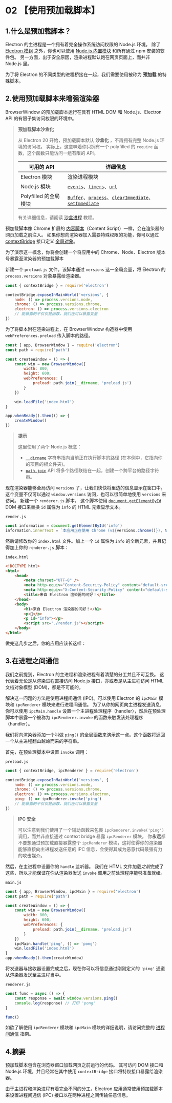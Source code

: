 # 02 【使用预加载脚本】

## 1.什么是预加载脚本？

Electron 的主进程是一个拥有着完全操作系统访问权限的 Node.js 环境。 除了 [Electron 模组](https://www.electronjs.org/zh/docs/latest/api/app) 之外，你也可以使用 [Node.js 内置模块](https://nodejs.org/dist/latest/docs/api/) 和所有通过 npm 安装的软件包。 另一方面，出于安全原因，渲染进程默认跑在网页页面上，而并非 Node.js 里。

为了将 Electron 的不同类型的进程桥接在一起，我们需要使用被称为 **预加载** 的特殊脚本。

## 2.使用预加载脚本来增强渲染器

BrowserWindow 的预加载脚本运行在具有 HTML DOM 和 Node.js、Electron API 的有限子集访问权限的环境中。

> **预加载脚本沙盒化**
>
> 从 Electron 20 开始，预加载脚本默认 **沙盒化** ，不再拥有完整 Node.js 环境的访问权。 实际上，这意味着你只拥有一个 polyfilled 的 `require` 函数，这个函数只能访问一组有限的 API。
>
> | 可用的 API | 详细信息 |
> | --- | --- |
> | Electron 模块 | 渲染进程模块 |
> | Node.js 模块 | [`events`](https://nodejs.org/api/events.html)、[`timers`](https://nodejs.org/api/timers.html)、[`url`](https://nodejs.org/api/url.html) |
> | Polyfilled 的全局模块 | [`Buffer`](https://nodejs.org/api/buffer.html)、[`process`](https://www.electronjs.org/zh/docs/latest/api/process)、[`clearImmediate`](https://nodejs.org/api/timers.html#timers_clearimmediate_immediate)、[`setImmediate`](https://nodejs.org/api/timers.html#timers_setimmediate_callback_args) |
>
> 有关详细信息，请阅读 [沙盒进程](https://www.electronjs.org/zh/docs/latest/tutorial/sandbox) 教程。

预加载脚本像 Chrome 扩展的 [内容脚本](https://developer.chrome.com/docs/extensions/mv3/content_scripts/)（Content Script）一样，会在渲染器的网页加载之前注入。 如果你想向渲染器加入需要特殊权限的功能，你可以通过 [contextBridge](https://www.electronjs.org/zh/docs/latest/api/context-bridge) 接口定义 [全局对象](https://developer.mozilla.org/en-US/docs/Glossary/Global_object)。

为了演示这一概念，你将会创建一个将应用中的 Chrome、Node、Electron 版本号暴露至渲染器的预加载脚本

新建一个 `preload.js` 文件。该脚本通过 `versions` 这一全局变量，将 Electron 的 `process.versions` 对象暴露给渲染器。

```js
const { contextBridge } = require('electron')

contextBridge.exposeInMainWorld('versions', {
	node: () => process.versions.node,
	chrome: () => process.versions.chrome,
	electron: () => process.versions.electron
	// 能暴露的不仅仅是函数，我们还可以暴露变量
})
```

为了将脚本附在渲染进程上，在 BrowserWindow 构造器中使用 `webPreferences.preload` 传入脚本的路径。

```js
const { app, BrowserWindow } = require('electron')
const path = require('path')

const createWindow = () => {
	const win = new BrowserWindow({
		width: 800,
		height: 600,
		webPreferences: {
			preload: path.join(__dirname, 'preload.js')
		}
	})

	win.loadFile('index.html')
}

app.whenReady().then(() => {
	createWindow()
})
```

> **提示**
>
> 这里使用了两个 Node.js 概念：
>
> - [`__dirname`](https://nodejs.org/api/modules.html#modules_dirname) 字符串指向当前正在执行脚本的路径 (在本例中，它指向你的项目的根文件夹)。
> - [`path.join`](https://nodejs.org/api/path.html#path_path_join_paths) API 将多个路径联结在一起，创建一个跨平台的路径字符串。

现在渲染器能够全局访问 `versions` 了，让我们快快将里边的信息显示在窗口中。 这个变量不仅可以通过 `window.versions` 访问，也可以很简单地使用 `versions` 来访问。 新建一个 `renderer.js` 脚本， 这个脚本使用 [`document.getElementById`](https://developer.mozilla.org/en-US/docs/Web/API/Document/getElementById) DOM 接口来替换 `id` 属性为 `info` 的 HTML 元素显示文本。

`render.js`

```js
const information = document.getElementById('info')
information.innerText = `本应用正在使用 Chrome (v${versions.chrome()}), Node.js (v${versions.node()}), 和 Electron (v${versions.electron()})`
```

然后请修改你的 `index.html` 文件。加上一个 `id` 属性为 `info` 的全新元素，并且记得加上你的 `renderer.js` 脚本：

`index.html`

```html
<!DOCTYPE html>
<html>
	<head>
		<meta charset="UTF-8" />
		<meta http-equiv="Content-Security-Policy" content="default-src 'self'; script-src 'self'" />
		<meta http-equiv="X-Content-Security-Policy" content="default-src 'self'; script-src 'self'" />
		<title>来自 Electron 渲染器的问好！</title>
	</head>
	<body>
		<h1>来自 Electron 渲染器的问好！</h1>
		<p>👋</p>
		<p id="info"></p>
		<script src="./render.js"></script>
	</body>
</html>
```

做完这几步之后，你的应用应该长这样：

## 3.在进程之间通信

我们之前提到，Electron 的主进程和渲染进程有着清楚的分工并且不可互换。 这代表着无论是从渲染进程直接访问 Node.js 接口，亦或者是从主进程访问 HTML 文档对象模型 (DOM)，都是不可能的。

解决这一问题的方法是使用进程间通信 (IPC)。可以使用 Electron 的 `ipcMain` 模块和 `ipcRenderer` 模块来进行进程间通信。 为了从你的网页向主进程发送消息，你可以使用 `ipcMain.handle` 设置一个主进程处理程序（handler），然后在预处理脚本中暴露一个被称为 `ipcRenderer.invoke` 的函数来触发该处理程序（handler）。

我们将向渲染器添加一个叫做 `ping()` 的全局函数来演示这一点。这个函数将返回一个从主进程翻山越岭而来的字符串。

首先，在预处理脚本中设置 `invoke` 调用：

`preload.js`

```js
const { contextBridge, ipcRenderer } = require('electron')

contextBridge.exposeInMainWorld('versions', {
	node: () => process.versions.node,
	chrome: () => process.versions.chrome,
	electron: () => process.versions.electron,
	ping: () => ipcRenderer.invoke('ping')
	// 能暴露的不仅仅是函数，我们还可以暴露变量
})
```

> **IPC 安全**
>
> 可以注意到我们使用了一个辅助函数来包裹 `ipcRenderer.invoke('ping')` 调用，而并非直接通过 context bridge 暴露 `ipcRenderer` 模块。 你**永远**都不要想通过预加载直接暴露整个 `ipcRenderer` 模块，这将使得你的渲染器能够直接向主进程发送任意的 IPC 信息，会使得其成为恶意代码最强有力的攻击媒介。

然后，在主进程中设置你的 `handle` 监听器。 我们在 HTML 文件加载*之前*完成了这些，所以才能保证在你从渲染器发送 `invoke` 调用之前处理程序能够准备就绪。

`main.js`

```js
const { app, BrowserWindow, ipcMain } = require('electron')
const path = require('path')

const createWindow = () => {
	const win = new BrowserWindow({
		width: 800,
		height: 600,
		webPreferences: {
			preload: path.join(__dirname, 'preload.js')
		}
	})
	ipcMain.handle('ping', () => 'pong')
	win.loadFile('index.html')
}
app.whenReady().then(createWindow)
```

将发送器与接收器设置完成之后，现在你可以将信息通过刚刚定义的 `'ping'` 通道从渲染器发送至主进程当中。

`renderer.js`

```js
const func = async () => {
	const response = await window.versions.ping()
	console.log(response) // 打印 'pong'
}

func()
```

如欲了解使用 `ipcRenderer` 模块和 `ipcMain` 模块的详细说明，请访问完整的 [进程间通信](https://www.electronjs.org/zh/docs/latest/tutorial/ipc) 指南。

## 4.摘要

预加载脚本包含在浏览器窗口加载网页之前运行的代码。 其可访问 DOM 接口和 Node.js 环境，并且经常在其中使用 `contextBridge` 接口将特权接口暴露给渲染器。

由于主进程和渲染进程有着完全不同的分工，Electron 应用通常使用预加载脚本来设置进程间通信 (IPC) 接口以在两种进程之间传输任意信息。
